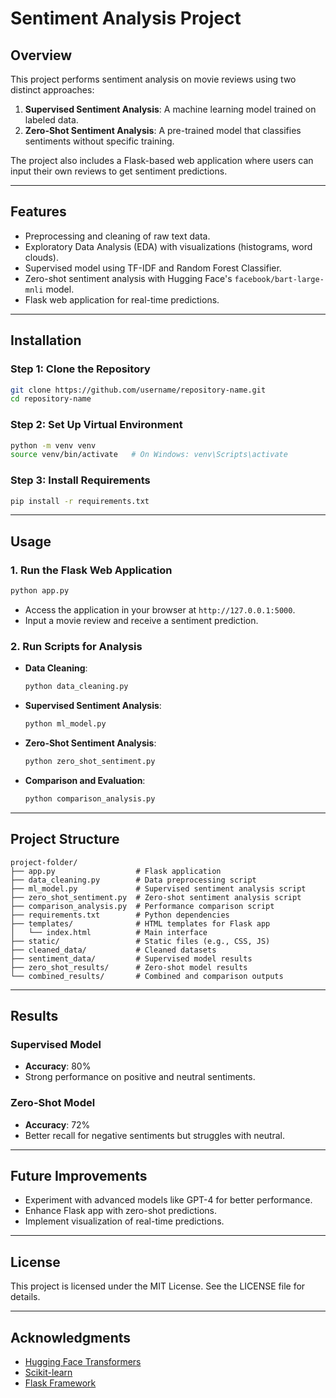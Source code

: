 # Sentiment Analysis Project

## **Overview**
This project performs sentiment analysis on movie reviews using two distinct approaches:
1. **Supervised Sentiment Analysis**: A machine learning model trained on labeled data.
2. **Zero-Shot Sentiment Analysis**: A pre-trained model that classifies sentiments without specific training.

The project also includes a Flask-based web application where users can input their own reviews to get sentiment predictions.

---

## **Features**
- Preprocessing and cleaning of raw text data.
- Exploratory Data Analysis (EDA) with visualizations (histograms, word clouds).
- Supervised model using TF-IDF and Random Forest Classifier.
- Zero-shot sentiment analysis with Hugging Face's `facebook/bart-large-mnli` model.
- Flask web application for real-time predictions.

---

## **Installation**
### **Step 1: Clone the Repository**
```bash
git clone https://github.com/username/repository-name.git
cd repository-name
```

### **Step 2: Set Up Virtual Environment**
```bash
python -m venv venv
source venv/bin/activate   # On Windows: venv\Scripts\activate
```

### **Step 3: Install Requirements**
```bash
pip install -r requirements.txt
```

---

## **Usage**
### **1. Run the Flask Web Application**
```bash
python app.py
```
- Access the application in your browser at `http://127.0.0.1:5000`.
- Input a movie review and receive a sentiment prediction.

### **2. Run Scripts for Analysis**
- **Data Cleaning**:
  ```bash
  python data_cleaning.py
  ```
- **Supervised Sentiment Analysis**:
  ```bash
  python ml_model.py
  ```
- **Zero-Shot Sentiment Analysis**:
  ```bash
  python zero_shot_sentiment.py
  ```
- **Comparison and Evaluation**:
  ```bash
  python comparison_analysis.py
  ```

---

## **Project Structure**
```
project-folder/
├── app.py                  # Flask application
├── data_cleaning.py        # Data preprocessing script
├── ml_model.py             # Supervised sentiment analysis script
├── zero_shot_sentiment.py  # Zero-shot sentiment analysis script
├── comparison_analysis.py  # Performance comparison script
├── requirements.txt        # Python dependencies
├── templates/              # HTML templates for Flask app
│   └── index.html          # Main interface
├── static/                 # Static files (e.g., CSS, JS)
├── cleaned_data/           # Cleaned datasets
├── sentiment_data/         # Supervised model results
├── zero_shot_results/      # Zero-shot model results
└── combined_results/       # Combined and comparison outputs
```

---

## **Results**
### **Supervised Model**
- **Accuracy**: 80%
- Strong performance on positive and neutral sentiments.

### **Zero-Shot Model**
- **Accuracy**: 72%
- Better recall for negative sentiments but struggles with neutral.

---

## **Future Improvements**
- Experiment with advanced models like GPT-4 for better performance.
- Enhance Flask app with zero-shot predictions.
- Implement visualization of real-time predictions.

---

## **License**
This project is licensed under the MIT License. See the LICENSE file for details.

---

## **Acknowledgments**
- [Hugging Face Transformers](https://huggingface.co/docs)
- [Scikit-learn](https://scikit-learn.org/)
- [Flask Framework](https://flask.palletsprojects.com/)
